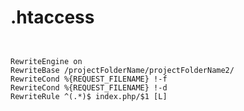 # .htaccess

<code>
<IfModule mod_rewrite.c>
RewriteEngine on
RewriteBase /projectFolderName/projectFolderName2/
RewriteCond %{REQUEST_FILENAME} !-f
RewriteCond %{REQUEST_FILENAME} !-d
RewriteRule ^(.*)$ index.php/$1 [L]
</IfModule>

</code>
